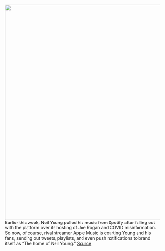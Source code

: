 <img src='https://cdn.vox-cdn.com/thumbor/Kfs8Tisqr8ekIIkxqoOOwhh0eT4=/0x0:2278x1134/1200x800/filters:focal(359x59:723x423)/cdn.vox-cdn.com/uploads/chorus_image/image/70442835/Screenshot_2022_01_28_at_11.24.08.0.png' width='700px' /><br/>
Earlier this week, Neil Young pulled his music from Spotify after falling out with the platform over its hosting of Joe Rogan and COVID misinformation. So now, of course, rival streamer Apple Music is courting Young and his fans, sending out tweets, playlists, and even push notifications to brand itself as “The home of Neil Young.”
<a href='https://www.theverge.com/2022/1/28/22906063/spotify-neil-young-apple-music-joe-rogan-feud'> Source <a/>